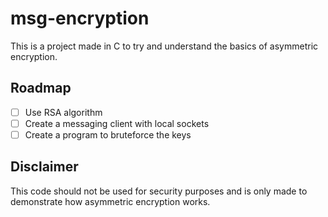# msg-encryption

This is a project made in C to try and understand the basics of asymmetric encryption.

## Roadmap

- [ ] Use RSA algorithm
- [ ] Create a messaging client with local sockets
- [ ] Create a program to bruteforce the keys

## Disclaimer
This code should not be used for security purposes and is only made to demonstrate how asymmetric encryption works.

